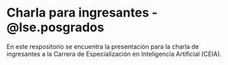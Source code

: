# Charla para ingresantes - @lse.posgrados

En este respositorio se encuentra la presentación para la charla de ingresantes a la Carrera de Especialización en Inteligencia Artificial (CEIA). 